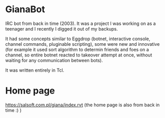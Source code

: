 # GianaBot
IRC bot from back in time (2003). It was a project I was working on as a teenager and I recently I digged it out of my backups.

It had some concepts similar to Eggdrop (botnet, interactive console, channel commands, pluginable scripting), some were new and innovative (for example it used sort algorithm to determin friends and foes on a channel, so entire botnet reacted to takeover attempt at once, without waiting for any communication between bots).

It was written entirely in Tcl.

# Home page
https://salsoft.com.pl/giana/index.rvt (the home page is also from back in time :) )
